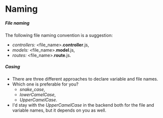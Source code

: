 # Naming

##### File naming

The following file naming convention is a suggestion:
- *controllers:* <file_name>.**controller**.js,
- *models:* <file_name>.**model**.js,
- *routes:* <file_name>.**route**.js.

##### Casing

- There are three different approaches to declare variable and file names.
- Which one is preferable for you?
    - *snake_case*,
    - *lowerCamelCase*,
    - *UpperCamelCase*.
- I'd stay with the *UpperCamelCase* in the backend both for the file and variable names, but it depends on you as well.